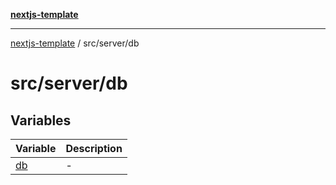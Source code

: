 [**nextjs-template**](../../../README.md)

---

[nextjs-template](../../../README.md) / src/server/db

# src/server/db

## Variables

| Variable              | Description |
| --------------------- | ----------- |
| [db](variables/db.md) | -           |

